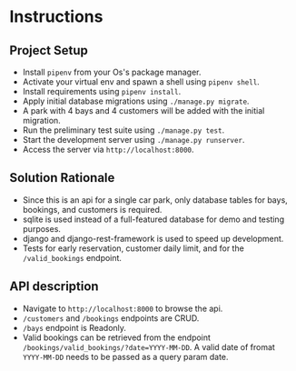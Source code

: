 # Instructions

## Project Setup
- Install `pipenv` from your Os's package manager.
- Activate your virtual env and spawn a shell using `pipenv shell`.
- Install requirements using `pipenv install`.
- Apply initial database migrations using `./manage.py migrate`.
- A park with 4 bays and 4 customers will be added with the initial migration. 
- Run the preliminary test suite using `./manage.py test`.
- Start the development server using `./manage.py runserver`.
- Access the server via `http://localhost:8000`.

## Solution Rationale
- Since this is an api for a single car park, only database tables for bays, bookings, and customers is required.
- sqlite is used instead of a full-featured database for demo and testing purposes.
- django and django-rest-framework is used to speed up development.
- Tests for early reservation, customer daily limit, and for the `/valid_bookings` endpoint.

## API description
- Navigate to `http://localhost:8000` to browse the api.
- `/customers` and `/bookings` endpoints are CRUD.
- `/bays` endpoint is Readonly.
- Valid bookings can be retrieved from the endpoint `/bookings/valid_bookings/?date=YYYY-MM-DD`. A valid date of fromat `YYYY-MM-DD` needs to be passed as a query param date.

